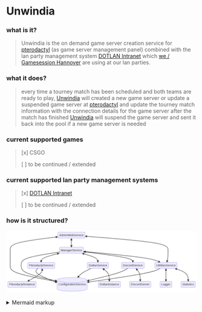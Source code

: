 # Unwindia

### what is it?
> Unwindia is the on demand game server creation service for [pterodactyl](https://pterodactyl.io/) (as game server management panel) combined with the lan party management system [DOTLAN Intranet](http://intranet.dotlan.net/news/) which [we / Gamesession Hannover](https://xxl.gsh-lan.com/news/) are using at our lan parties.

### what it does?
> every time a tourney match has been scheduled and both teams are ready to play, [Unwindia](https://github.com/GSH-LAN/Unwindia) will created a new game server or update a suspended game server at [pterodactyl](https://pterodactyl.io/) and update the tourney match information with the connection details for the game server
> after the match has finished [Unwindia](https://github.com/GSH-LAN/Unwindia) will suspend the game server and sent it back into the pool if a new game server is needed

### current supported games
> [x] CSGO
>
> [ ] to be continued / extended

### current supported lan party management systems
> [x] [DOTLAN Intranet](http://intranet.dotlan.net/news/)
>
> [ ] to be continued / extended

### how is it structured?
<!-- generated by mermaid compile action - START -->
![~mermaid diagram 1~](/.resources/README-md-1.png)
<details>
  <summary>Mermaid markup</summary>

```mermaid
flowchart TD;
    A[(ConfigurationService)];
    B(ManagerService);
    C(PterodactylService);
    CC(PterodactylInstance);
    D(DotlanService);
    DD(DotlanInstance);
    E(DiscordService);
    EE(DiscordServer);
    F(UtilitiesService);
    FF(Logger);
    FFF(Statistics);
    G(AdminWebService);
    B --> A;
    C --> A;
    D --> A;
    E --> A;
    F --> A;
    G <--> A;
    B <--> C;
    B <--> D;
    B <--> E;
    B <--> F;
    C <--> CC;
    D <--> DD;
    E <--> EE;
    F <--> FF;
    F <--> FFF;
    G <--> B;
    G <--> F;
```

</details>
<!-- generated by mermaid compile action - END -->
